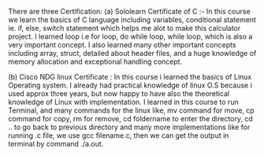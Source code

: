 There are three Certification:
(a) Sololearn Certificate of C :- 
    In this course we learn the basics of C language including variables, conditional statement 
    ie. if, else, switch statement which helps me alot to make this calculator project.
    I learned loop i.e for loop, do while loop, while loop, which is also a very important concept.
    I also learned many other important concepts including array, struct, detailed about header files,
    and a huge knowledge of memory allocation and exceptional handling concept.
    
(b) Cisco NDG linux Certificate :
    In this course i learned the basics of Linux Operating system. I already had practical knowledge of 
    linux O.S because i used approx three years, but now happy to have also the theoretical knowledge 
    of Linux with implementation. I learned in this course to run Terminal, and many commands for the 
    linux like, mv command for move, cp command for copy, rm for remove, cd foldername to enter the directory,
    cd .. to go back to previous directory and many more implementations like for running .c file,
    we use gcc filename.c, then we can get the output in terminal by command ./a.out.
